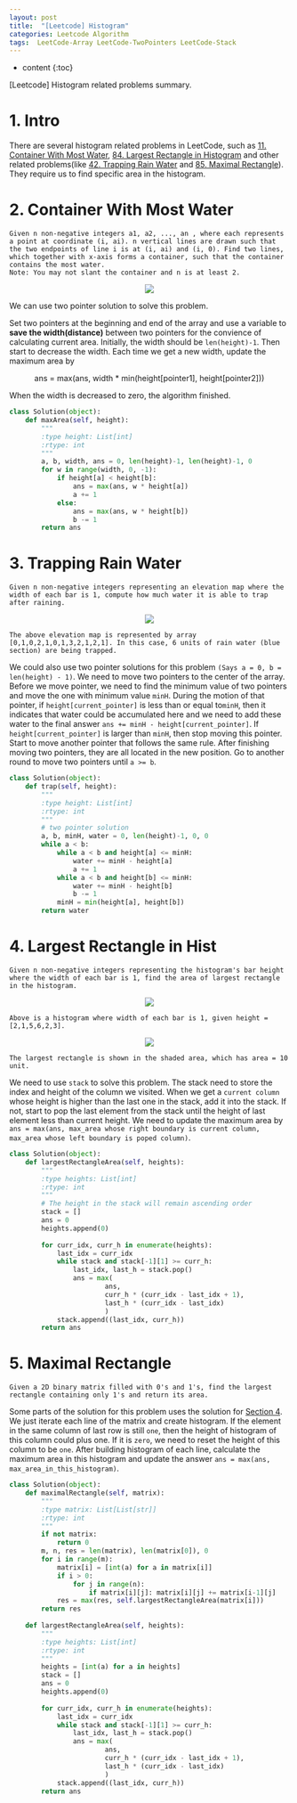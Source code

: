```yaml
---
layout: post
title:  "[Leetcode] Histogram"
categories: Leetcode Algorithm
tags:  LeetCode-Array LeetCode-TwoPointers LeetCode-Stack
---
```


* content
{:toc}

[Leetcode] Histogram related problems summary.




# 1. Intro
There are several histogram related problems in LeetCode, such as [11. Container With Most Water](https://leetcode.com/problems/container-with-most-water), [84. Largest Rectangle in Histogram](https://leetcode.com/problems/largest-rectangle-in-histogram) and other related problems(like [42. Trapping Rain Water](https://leetcode.com/problems/trapping-rain-water) and [85. Maximal Rectangle](https://leetcode.com/problems/maximal-rectangle)). They require us to find specific area in the histogram.

# 2. Container With Most Water
```
Given n non-negative integers a1, a2, ..., an , where each represents a point at coordinate (i, ai). n vertical lines are drawn such that the two endpoints of line i is at (i, ai) and (i, 0). Find two lines, which together with x-axis forms a container, such that the container contains the most water.
Note: You may not slant the container and n is at least 2.
```

<center>

![](https://s3-lc-upload.s3.amazonaws.com/uploads/2018/07/17/question_11.jpg)
</center>

We can use two pointer solution to solve this problem.

 Set two pointers at the beginning and end of the array and use a variable to **save the width(distance)** between two pointers for the convience of calculating current area. Initially, the width should be ```len(height)-1```. Then start to decrease the width. Each time we get a new width, update the maximum area by


<center>

ans = max(ans, width * min(height[pointer1], height[pointer2]))
</center>

When the width is decreased to zero, the algorithm finished.

```python
class Solution(object):
    def maxArea(self, height):
        """
        :type height: List[int]
        :rtype: int
        """
        a, b, width, ans = 0, len(height)-1, len(height)-1, 0
        for w in range(width, 0, -1):
            if height[a] < height[b]:
                ans = max(ans, w * height[a])
                a += 1
            else:
                ans = max(ans, w * height[b])
                b -= 1
        return ans
```

# 3. Trapping Rain Water

```
Given n non-negative integers representing an elevation map where the width of each bar is 1, compute how much water it is able to trap after raining.
```

<center>

![](http://www.leetcode.com/static/images/problemset/rainwatertrap.png)
</center>

```
The above elevation map is represented by array [0,1,0,2,1,0,1,3,2,1,2,1]. In this case, 6 units of rain water (blue section) are being trapped.
```

We could also use two pointer solutions for this problem ```(Says a = 0, b = len(height) - 1)```. We need to move two pointers to the center of the array. Before we move pointer, we need to find the minimum value of two pointers and move the one with minimum value ```minH```. During the motion of that pointer, if ```height[current_pointer]``` is less than or equal to```minH```, then it indicates that water could be accumulated here and we need to add these water to the final answer ```ans += minH - height[current_pointer]```. If  ```height[current_pointer]``` is larger than ```minH```, then stop moving this pointer. Start to move another pointer that follows the same rule. After finishing moving two pointers, they are all located in the new position. Go to another round to move two pointers until ```a >= b```.

```python
class Solution(object):
    def trap(self, height):
        """
        :type height: List[int]
        :rtype: int
        """
        # two pointer solution
        a, b, minH, water = 0, len(height)-1, 0, 0
        while a < b:
            while a < b and height[a] <= minH:
                water += minH - height[a]
                a += 1
            while a < b and height[b] <= minH:
                water += minH - height[b]
                b -= 1
            minH = min(height[a], height[b])
        return water
```

# 4. Largest Rectangle in Hist

```
Given n non-negative integers representing the histogram's bar height where the width of each bar is 1, find the area of largest rectangle in the histogram.
```

<center>

![](https://leetcode.com/static/images/problemset/histogram.png)
</center>

```
Above is a histogram where width of each bar is 1, given height = [2,1,5,6,2,3].
```

<center>

![](https://leetcode.com/static/images/problemset/histogram_area.png)
</center>

```
The largest rectangle is shown in the shaded area, which has area = 10 unit.
```

We need to use ```stack``` to solve this problem. The stack need to store the index and height of the column we visited. When we get a ```current column``` whose height is higher than the last one in the stack, add it into the stack. If not, start to pop the last element from the stack until the height of last element less than current height. We need to update the maximum area by ```ans = max(ans, max_area whose right boundary is current column, max_area whose left boundary is poped column)```. 

```python
class Solution(object):
    def largestRectangleArea(self, heights):
        """
        :type heights: List[int]
        :rtype: int
        """
        # The height in the stack will remain ascending order
        stack = []
        ans = 0
        heights.append(0)
        
        for curr_idx, curr_h in enumerate(heights):
            last_idx = curr_idx
            while stack and stack[-1][1] >= curr_h:
                last_idx, last_h = stack.pop()
                ans = max(
                        ans,
                        curr_h * (curr_idx - last_idx + 1),
                        last_h * (curr_idx - last_idx)
                        )
            stack.append((last_idx, curr_h))
        return ans
```

# 5. Maximal Rectangle

```
Given a 2D binary matrix filled with 0's and 1's, find the largest rectangle containing only 1's and return its area.
```

Some parts of the solution for this problem uses the solution for [Section 4](#4-largest-rectangle-in-histogram). We just iterate each line of the matrix and create histogram. If the element in the same column of last row is still ```one```, then the height of histogram of this column could plus one. If it is ```zero```, we need to reset the height of this column to be ```one```. After building histogram of each line, calculate the maximum area in this histogram and update the answer ```ans = max(ans, max_area_in_this_histogram)```.

```python
class Solution(object):
    def maximalRectangle(self, matrix):
        """
        :type matrix: List[List[str]]
        :rtype: int
        """
        if not matrix:
            return 0
        m, n, res = len(matrix), len(matrix[0]), 0
        for i in range(m):
            matrix[i] = [int(a) for a in matrix[i]]
            if i > 0:
                for j in range(n):
                    if matrix[i][j]: matrix[i][j] += matrix[i-1][j]
            res = max(res, self.largestRectangleArea(matrix[i]))
        return res
        
    def largestRectangleArea(self, heights):
        """
        :type heights: List[int]
        :rtype: int
        """
        heights = [int(a) for a in heights]
        stack = []
        ans = 0
        heights.append(0)
        
        for curr_idx, curr_h in enumerate(heights):
            last_idx = curr_idx
            while stack and stack[-1][1] >= curr_h:
                last_idx, last_h = stack.pop()
                ans = max(
                        ans,
                        curr_h * (curr_idx - last_idx + 1),
                        last_h * (curr_idx - last_idx)
                        )
            stack.append((last_idx, curr_h))
        return ans
```
